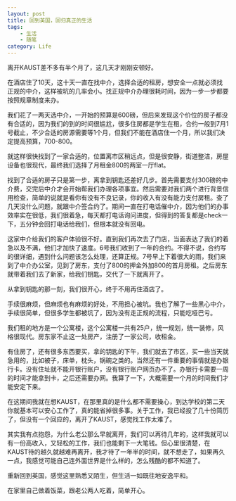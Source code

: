 ```yaml
---
layout: post
title: 回到英国，回归真正的生活
tags: 
    - 生活
    - 随笔
category: Life
---
```


离开KAUST差不多有半个月了，这几天才刚刚安顿好。

在酒店住了10天，这十天一直在找中介，选择合适的租房，想安全一点就必须找正规的中介，这样被坑的几率会小。找正规中介办理很耗时间，因为一步一步都要按照规章制度来办。

我们花了一两天选中介，一开始的预算是600磅，但后来发现这个价位的房子都没有合适的，因为我们的到的时间很尴尬，很多住房都是学生在租，合约一般到7月1号截止，不少合适的房源需要等1个月，但我们不能在酒店住一个月，所以我们决定提高预算，700-800。

就这样很快找到了一家合适的，位置离市区稍远点，但是很安静，街道整洁，房屋设备也很现代，最终我们选择了月租金800的两室一厅flat。

找到了合适的房子只是第一步，离拿到钥匙还差好几步。首先需要支付300磅的中介费，交完后中介才会开始帮我们办理各项事宜。然后需要对我们两个进行背景信用检查，简单的说就是看你有没有不良记录，你的收入有没有能力支付房租。查了几天没什么问题，就跟中介签合约了。期间一直在打电话催中介，因为他们的办事效率实在很低，我们很着急，每天都打电话询问进度，但得到的答复都是check一下，五分钟会回打电话给我们，但根本就没有回电。

这家中介给我们的客户体验很不好。直到我们再次去了门店，当面表达了我们的着急以及不满，他们才加快了速度。6号我们收到了一年的合约。不得不说，合约写的很详细，遇到什么问题该怎么处理，还算正规。7号早上下着很大的雨，我们来到了中介办公室，见到了房东，支付了800的押金外加800的首月房租。之后房东就带着我们去了新家，给我们钥匙，交代了一下就离开了。

从拿到钥匙的那一刻，我们很开心，终于不用再住酒店了。

手续很麻烦，但麻烦也有麻烦的好处，不用担心被坑。我也了解了一些黑心中介，手续很简单，但很多学生都被坑了，因为没有走正规的流程，只能吃哑巴亏。

我们租的地方是一个公寓楼，这个公寓楼一共有25户，统一规划，统一装修，风格很现代。房东家不止这一处房产，注册了一家公司，收租金。

有住房了，还有很多东西要买，拿的钥匙的下午，我们就去了市区，买一些当天就急用的，比如被子，床单，枕头，锅碗之类的。当然还有一件重要的事情就是办银行卡。没有住址就不能开银行账户，没有银行账户网页办不了。办银行卡需要一周的时间才能拿到卡，之后还需要办网。我算了一下，大概需要一个月的时间我们才能安定下来。

在这期间我就在想KAUST，在那里真的是什么都不需要操心，到达学校的第二天你就基本可以安心工作了，真的能省掉很多事。关于工作，我已经投了几十份简历了，但没有一个回应的，离开了KAUST，感觉找工作太难了。

其实我有点抱怨，为什么老公那么早就离开，我们可以再待几年的，这样我就可以有一份高收入，又轻松的工作，我们也能剩下一大笔钱。但心里很清楚，在KAUST待的越久就越难再离开，我才待了一年半的时间，就不想走了，如果再久一点，我感觉可能自己连外面世界是什么样的，怎么残酷的都不知道了。

重新回到英国，感觉这里熟悉又陌生，但生活一如既往地安逸平和。 

在家里自己做着饭菜，跟老公两人吃着，简单开心。
